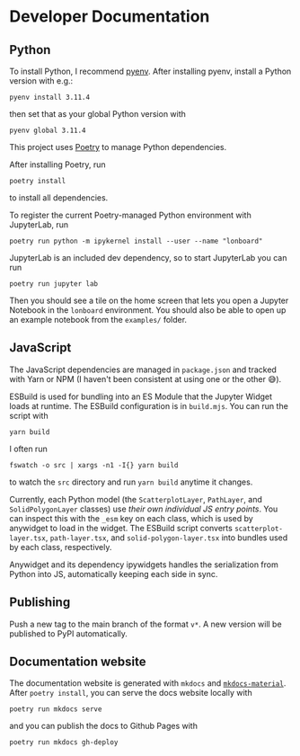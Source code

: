 # Developer Documentation

## Python

To install Python, I recommend [pyenv](https://github.com/pyenv/pyenv). After installing pyenv, install a Python version with e.g.:

```
pyenv install 3.11.4
```

then set that as your global Python version with

```
pyenv global 3.11.4
```

This project uses [Poetry](https://python-poetry.org/) to manage Python dependencies.

After installing Poetry, run

```
poetry install
```

to install all dependencies.

To register the current Poetry-managed Python environment with JupyterLab, run

```
poetry run python -m ipykernel install --user --name "lonboard"
```

JupyterLab is an included dev dependency, so to start JupyterLab you can run

```
poetry run jupyter lab
```

Then you should see a tile on the home screen that lets you open a Jupyter Notebook in the `lonboard` environment. You should also be able to open up an example notebook from the `examples/` folder.

## JavaScript

The JavaScript dependencies are managed in `package.json` and tracked with Yarn or NPM (I haven't been consistent at using one or the other :sweat_smile:).

ESBuild is used for bundling into an ES Module that the Jupyter Widget loads at runtime. The ESBuild configuration is in `build.mjs`. You can run the script with

```
yarn build
```

I often run

```
fswatch -o src | xargs -n1 -I{} yarn build
```

to watch the `src` directory and run `yarn build` anytime it changes.

Currently, each Python model (the `ScatterplotLayer`, `PathLayer`, and `SolidPolygonLayer` classes) use _their own individual JS entry points_. You can inspect this with the `_esm` key on each class, which is used by anywidget to load in the widget. The ESBuild script converts `scatterplot-layer.tsx`, `path-layer.tsx`, and `solid-polygon-layer.tsx` into bundles used by each class, respectively.

Anywidget and its dependency ipywidgets handles the serialization from Python into JS, automatically keeping each side in sync.

## Publishing

Push a new tag to the main branch of the format `v*`. A new version will be published to PyPI automatically.

## Documentation website

The documentation website is generated with `mkdocs` and [`mkdocs-material`](https://squidfunk.github.io/mkdocs-material). After `poetry install`, you can serve the docs website locally with

```
poetry run mkdocs serve
```

and you can publish the docs to Github Pages with

```
poetry run mkdocs gh-deploy
```
